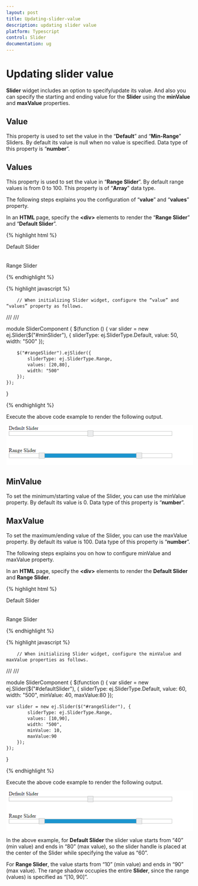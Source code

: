 ```yaml
---
layout: post
title: Updating-slider-value
description: updating slider value
platform: Typescript
control: Slider
documentation: ug
---
```


# Updating slider value

**Slider** widget includes an option to specify/update its value. And also you can specify the starting and ending value for the **Slider** using the **minValue** and **maxValue** properties.

## Value

This property is used to set the value in the “**Default**” and “**Min-Range**” Sliders. By default its value is null when no value is specified. Data type of this property is “**number**”.

## Values

This property is used to set the value in “**Range Slider**”. By default range values is from 0 to 100. This property is of “**Array**” data type.

The following steps explains you the configuration of “**value**” and “**values**” property.

In an **HTML** page, specify the **&lt;div&gt;** elements to render the “**Range Slider**” and “**Default Slider**”.



{% highlight html %}

<div class="txt">Default Slider</div>
<div id="defaultSlider"></div>
<br />
<br />
<div class="txt">Range Slider</div>
<div id="rangeSlider"></div>


{% endhighlight %}

{% highlight javascript %}

        // When initializing Slider widget, configure the “value” and “values” property as follows.	    
/// <reference path="tsfiles/jquery.d.ts" />
/// <reference path="tsfiles/ej.web.all.d.ts" />

module SliderComponent {
    $(function () {
        var slider = new ej.Slider($("#minSlider"), {
            sliderType: ej.SliderType.Default,
            value: 50,
            width: "500"
        });

        $("#rangeSlider").ejSlider({
            sliderType: ej.SliderType.Range,
            values: [20,80],
            width: "500"
        });
    });
}

{% endhighlight %}

Execute the above code example to render the following output.


![](Updating-slider-value_images/Updating-slider-value_img1.png) 

## MinValue

To set the minimum/starting value of the Slider, you can use the minValue property. By default its value is 0. Data type of this property is “**number**”.

## MaxValue

To set the maximum/ending value of the Slider, you can use the maxValue property. By default its value is 100. Data type of this property is “**number**”.

The following steps explains you on how to configure minValue and maxValue property.

In an **HTML** page, specify the **&lt;div&gt;** elements to render the **Default Slider** and **Range Slider**.

{% highlight html %}

   <div class="txt">Default Slider</div>
   <div id="defaultSlider"></div>
   <br />
   <br />
   <div class="txt">Range Slider</div>
   <div id="rangeSlider"></div> 

{% endhighlight %}

{% highlight javascript %}


        // When initializing Slider widget, configure the minValue and maxValue properties as follows.
/// <reference path="tsfiles/jquery.d.ts" />
/// <reference path="tsfiles/ej.web.all.d.ts" />

module SliderComponent {
    $(function () {
        var slider = new ej.Slider($("#defaultSlider"), {
            sliderType: ej.SliderType.Default,
            value: 60,
            width: "500",
            minValue: 40,
            maxValue:80
        });
        
    var slider = new ej.Slider($("#rangeSlider"), {
            sliderType: ej.SliderType.Range,
            values: [10,90],
            width: "500",
            minValue: 10,
            maxValue:90
        });
    });
 }

{% endhighlight %}

Execute the above code example to render the following output.

![](Updating-slider-value_images/Updating-slider-value_img2.png)

In the above example, for **Default Slider** the slider value starts from “40” (min value) and ends in “80” (max value), so the slider handle is placed at the center of the Slider while specifying the value as “60”.

For **Range Slider**, the value starts from “10” (min value) and ends in “90” (max value). The range shadow occupies the entire **Slider**, since the range (values) is specified as “[10, 90]”.

